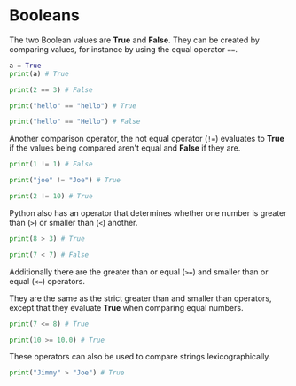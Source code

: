 # Booleans

The two Boolean values are **True** and **False**.
They can be created by comparing values, for instance by using the equal operator `==`.

```python
a = True
print(a) # True

print(2 == 3) # False

print("hello" == "hello") # True

print("hello" == "Hello") # False
```

Another comparison operator, the not equal operator (`!=`) evaluates to **True** if the values being compared aren't equal and **False** if they are.

```python
print(1 != 1) # False

print("joe" != "Joe") # True

print(2 != 10) # True
```

Python also has an operator that determines whether one number is greater than (`>`) or smaller than (`<`) another.

```python
print(8 > 3) # True

print(7 < 7) # False
```

Additionally there are the greater than or equal (`>=`) and smaller than or equal (`<=`) operators.

They are the same as the strict greater than and smaller than operators, except that they evaluate **True** when comparing equal numbers.

```python
print(7 <= 8) # True

print(10 >= 10.0) # True
```

These operators can also be used to compare strings lexicographically.

```python
print("Jimmy" > "Joe") # True
```
